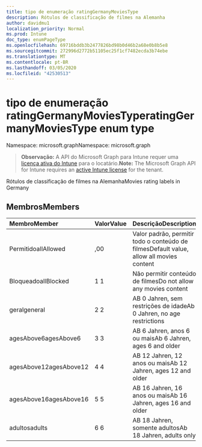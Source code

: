 ```yaml
---
title: tipo de enumeração ratingGermanyMoviesType
description: Rótulos de classificação de filmes na Alemanha
author: davidmu1
localization_priority: Normal
ms.prod: Intune
doc_type: enumPageType
ms.openlocfilehash: 69716bddb3b2477826bd98b0d46b2a68e0b8b5e8
ms.sourcegitcommit: 272996d2772b51105ec25f1cf7482ecda3b74ebe
ms.translationtype: MT
ms.contentlocale: pt-BR
ms.lasthandoff: 03/05/2020
ms.locfileid: "42530513"
---
```

# <a name="ratinggermanymoviestype-enum-type"></a><span data-ttu-id="c2345-103">tipo de enumeração ratingGermanyMoviesType</span><span class="sxs-lookup"><span data-stu-id="c2345-103">ratingGermanyMoviesType enum type</span></span>

<span data-ttu-id="c2345-104">Namespace: microsoft.graph</span><span class="sxs-lookup"><span data-stu-id="c2345-104">Namespace: microsoft.graph</span></span>

> <span data-ttu-id="c2345-105">**Observação:** A API do Microsoft Graph para Intune requer uma [licença ativa do Intune](https://go.microsoft.com/fwlink/?linkid=839381) para o locatário.</span><span class="sxs-lookup"><span data-stu-id="c2345-105">**Note:** The Microsoft Graph API for Intune requires an [active Intune license](https://go.microsoft.com/fwlink/?linkid=839381) for the tenant.</span></span>

<span data-ttu-id="c2345-106">Rótulos de classificação de filmes na Alemanha</span><span class="sxs-lookup"><span data-stu-id="c2345-106">Movies rating labels in Germany</span></span>

## <a name="members"></a><span data-ttu-id="c2345-107">Membros</span><span class="sxs-lookup"><span data-stu-id="c2345-107">Members</span></span>
|<span data-ttu-id="c2345-108">Membro</span><span class="sxs-lookup"><span data-stu-id="c2345-108">Member</span></span>|<span data-ttu-id="c2345-109">Valor</span><span class="sxs-lookup"><span data-stu-id="c2345-109">Value</span></span>|<span data-ttu-id="c2345-110">Descrição</span><span class="sxs-lookup"><span data-stu-id="c2345-110">Description</span></span>|
|:---|:---|:---|
|<span data-ttu-id="c2345-111">Permitido</span><span class="sxs-lookup"><span data-stu-id="c2345-111">allAllowed</span></span>|<span data-ttu-id="c2345-112">,0</span><span class="sxs-lookup"><span data-stu-id="c2345-112">0</span></span>|<span data-ttu-id="c2345-113">Valor padrão, permitir todo o conteúdo de filmes</span><span class="sxs-lookup"><span data-stu-id="c2345-113">Default value, allow all movies content</span></span>|
|<span data-ttu-id="c2345-114">Bloqueado</span><span class="sxs-lookup"><span data-stu-id="c2345-114">allBlocked</span></span>|<span data-ttu-id="c2345-115">1 </span><span class="sxs-lookup"><span data-stu-id="c2345-115">1</span></span>|<span data-ttu-id="c2345-116">Não permitir conteúdo de filmes</span><span class="sxs-lookup"><span data-stu-id="c2345-116">Do not allow any movies content</span></span>|
|<span data-ttu-id="c2345-117">geral</span><span class="sxs-lookup"><span data-stu-id="c2345-117">general</span></span>|<span data-ttu-id="c2345-118">2 </span><span class="sxs-lookup"><span data-stu-id="c2345-118">2</span></span>|<span data-ttu-id="c2345-119">AB 0 Jahren, sem restrições de idade</span><span class="sxs-lookup"><span data-stu-id="c2345-119">Ab 0 Jahren, no age restrictions</span></span>|
|<span data-ttu-id="c2345-120">agesAbove6</span><span class="sxs-lookup"><span data-stu-id="c2345-120">agesAbove6</span></span>|<span data-ttu-id="c2345-121">3 </span><span class="sxs-lookup"><span data-stu-id="c2345-121">3</span></span>|<span data-ttu-id="c2345-122">AB 6 Jahren, anos 6 ou mais</span><span class="sxs-lookup"><span data-stu-id="c2345-122">Ab 6 Jahren, ages 6 and older</span></span>|
|<span data-ttu-id="c2345-123">agesAbove12</span><span class="sxs-lookup"><span data-stu-id="c2345-123">agesAbove12</span></span>|<span data-ttu-id="c2345-124">4 </span><span class="sxs-lookup"><span data-stu-id="c2345-124">4</span></span>|<span data-ttu-id="c2345-125">AB 12 Jahren, 12 anos ou mais</span><span class="sxs-lookup"><span data-stu-id="c2345-125">Ab 12 Jahren, ages 12 and older</span></span>|
|<span data-ttu-id="c2345-126">agesAbove16</span><span class="sxs-lookup"><span data-stu-id="c2345-126">agesAbove16</span></span>|<span data-ttu-id="c2345-127">5 </span><span class="sxs-lookup"><span data-stu-id="c2345-127">5</span></span>|<span data-ttu-id="c2345-128">AB 16 Jahren, 16 anos ou mais</span><span class="sxs-lookup"><span data-stu-id="c2345-128">Ab 16 Jahren, ages 16 and older</span></span>|
|<span data-ttu-id="c2345-129">adultos</span><span class="sxs-lookup"><span data-stu-id="c2345-129">adults</span></span>|<span data-ttu-id="c2345-130">6 </span><span class="sxs-lookup"><span data-stu-id="c2345-130">6</span></span>|<span data-ttu-id="c2345-131">AB 18 Jahren, somente adultos</span><span class="sxs-lookup"><span data-stu-id="c2345-131">Ab 18 Jahren, adults only</span></span>|





